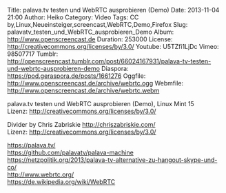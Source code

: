 Title: palava.tv testen und WebRTC ausprobieren (Demo)
Date: 2013-11-04 21:00
Author: Heiko
Category: Video
Tags: CC by,Linux,Neueinsteiger,screencast,WebRTC,Demo,Firefox
Slug: palavatv_testen_und_WebRTC_ausprobieren_Demo
Album: http://www.openscreencast.de
Duration: 253000
License: http://creativecommons.org/licenses/by/3.0/
Youtube: U5TZfi1LjDc
Vimeo: 98507717
Tumblr: http://openscreencast.tumblr.com/post/66024167931/palava-tv-testen-und-webrtc-ausprobieren-demo
Diaspora: https://pod.geraspora.de/posts/1661276
Oggfile: http://www.openscreencast.de/archive/webrtc.ogg
Webmfile: http://www.openscreencast.de/archive/webrtc.webm

palava.tv testen und WebRTC ausprobieren (Demo), Linux Mint 15  
Lizenz: <http://creativecommons.org/licenses/by/3.0/>  
  
Divider by Chris Zabriskie <http://chriszabriskie.com/>  
Lizenz: <http://creativecommons.org/licenses/by/3.0/>  
  
<https://palava.tv/>  
<https://github.com/palavatv/palava-machine>  
<https://netzpolitik.org/2013/palava-tv-alternative-zu-hangout-skype-und-co/>  
<http://www.webrtc.org/>  
<https://de.wikipedia.org/wiki/WebRTC>

